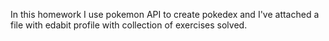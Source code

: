 In this homework I use pokemon API to create pokedex and I've attached a file with edabit profile with collection of exercises solved.
